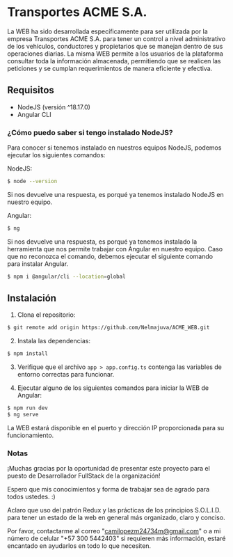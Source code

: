 # Transportes ACME S.A.

La WEB ha sido desarrollada específicamente para ser utilizada por la empresa Transportes ACME S.A. 
para tener un control a nivel administrativo de los vehículos, conductores y propietarios que se manejan
dentro de sus operaciones diarias. La misma WEB permite a los usuarios de la plataforma consultar toda la información
almacenada, permitiendo que se realicen las peticiones y se cumplan requerimientos de manera eficiente y efectiva.

## Requisitos

- NodeJS (versión ^18.17.0)
- Angular CLI

### ¿Cómo puedo saber si tengo instalado NodeJS?

Para conocer si tenemos instalado en nuestros equipos NodeJS, podemos ejecutar los siguientes comandos:

NodeJS:

```bash
$ node --version
```

Si nos devuelve una respuesta, es porqué ya tenemos instalado NodeJS en nuestro equipo.

Angular:

```bash
$ ng
```

Si nos devuelve una respuesta, es porqué ya tenemos instalado la herramienta que nos permite trabajar con Angular en nuestro equipo.
Caso que no reconozca el comando, debemos ejecutar el siguiente comando para instalar Angular.

```bash
$ npm i @angular/cli --location=global
```

## Instalación

1. Clona el repositorio:

```bash
$ git remote add origin https://github.com/Nelmajuva/ACME_WEB.git
```

2. Instala las dependencias:

```bash
$ npm install
```

3. Verifique que el archivo `app > app.config.ts` contenga las variables de entorno correctas para funcionar.

4. Ejecutar alguno de los siguientes comandos para iniciar la WEB de Angular:

```bash
$ npm run dev
$ ng serve
```

La WEB estará disponible en el puerto y dirección IP proporcionada para su funcionamiento.

### Notas

¡Muchas gracias por la oportunidad de presentar este proyecto para el puesto de Desarrollador FullStack de la organización!

Espero que mis conocimientos y forma de trabajar sea de agrado para todos ustedes. :)

Aclaro que uso del patrón Redux y las prácticas de los principios S.O.L.I.D. para tener un estado de la web en general
más organizado, claro y conciso.

Por favor, contactarme al correo "camilopezm24734m@gmail.com" o a mi número de celular "+57 300 5442403" si requieren más
información, estaré encantado en ayudarlos en todo lo que necesiten.
